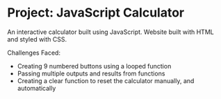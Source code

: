 # Project: JavaScript Calculator
An interactive calculator built using JavaScript.
Website built with HTML and styled with CSS.

Challenges Faced:
- Creating 9 numbered buttons using a looped function
- Passing multiple outputs and results from functions
- Creating a clear function to reset the calculator manually, and automatically
